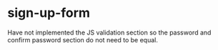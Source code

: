 # sign-up-form

Have not implemented the JS validation section so the password and confirm password section do not need to be equal.
